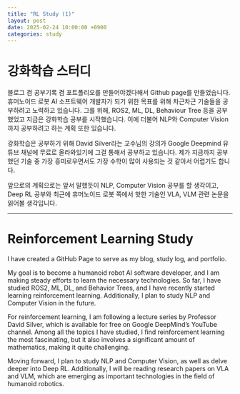```yaml
---
title: "RL Study (1)"
layout: post
date: 2025-02-24 10:00:00 +0900
categories: study
---
```


# 강화학습 스터디

블로그 겸 공부기록 겸 포트폴리오를 만들어야겠다해서 Github page를 만들었습니다.
휴머노이드 로봇 AI 소프트웨어 개발자가 되기 위한 목표를 위해 차근차근 기술들을 공부하려고 노력하고 있습니다.
그를 위해, ROS2, ML, DL, Behaviour Tree 등을 공부했었고 지금은 강화학습 공부를 시작했습니다. 
이에 더불어 NLP와 Computer Vision까지 공부하려고 하는 계획 또한 있습니다.

강화학습은 공부하기 위해 David Silver라는 교수님의 강의가 Google Deepmind 유튜브 채널에 무료로 올라와있기에 그걸 통해서 공부하고 있습니다.
제가 지금까지 공부했던 기술 중 가장 흥미로우면서도 가장 수학이 많이 사용되는 것 같아서 어렵기도 합니다.

앞으로의 계획으로는 앞서 말했듯이 NLP, Computer Vision 공부를 할 생각이고,
Deep RL 공부와 최근에 휴머노이드 로봇 쪽에서 핫한 기술인 VLA, VLM 관련 논문을 읽어볼 생각입니다.

---

# Reinforcement Learning Study 

I have created a GitHub Page to serve as my blog, study log, and portfolio.

My goal is to become a humanoid robot AI software developer, and I am making steady efforts to learn the necessary technologies. So far, I have studied ROS2, ML, DL, and Behavior Trees, and I have recently started learning reinforcement learning. Additionally, I plan to study NLP and Computer Vision in the future.

For reinforcement learning, I am following a lecture series by Professor David Silver, which is available for free on Google DeepMind’s YouTube channel. Among all the topics I have studied, I find reinforcement learning the most fascinating, but it also involves a significant amount of mathematics, making it quite challenging.

Moving forward, I plan to study NLP and Computer Vision, as well as delve deeper into Deep RL. Additionally, I will be reading research papers on VLA and VLM, which are emerging as important technologies in the field of humanoid robotics.